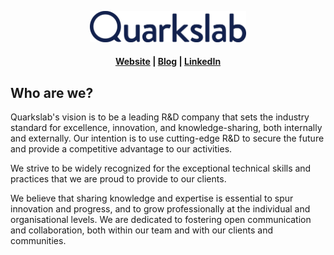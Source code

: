 

<p align="center">
  <a href="https://quarkslab.com/">
    <img width="250px" src="./qb.png">
  </a>
</p>

<h4 align="center">
  <a href="https://quarkslab.com">️Website</a> |
  <a href="https://blog.quarkslab.com/">Blog</a> |
  <a href="https://www.linkedin.com/company/quarkslab">LinkedIn</a>
</h4>


## Who are we?

Quarkslab's vision is to be a leading R&D company that sets the industry standard for excellence, innovation, and knowledge-sharing, both internally and externally. Our intention is to use cutting-edge R&D to secure the future and provide a competitive advantage to our activities.

We strive to be widely recognized for the exceptional technical skills and practices that we are proud to provide to our clients.

We believe that sharing knowledge and expertise is essential to spur innovation and progress, and to grow professionally at the individual and organisational levels. We are dedicated to fostering open communication and collaboration, both within our team and with our clients and communities.

